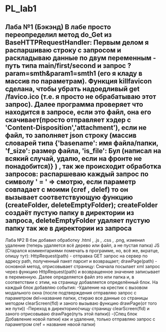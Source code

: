 # PL_lab1
Лаба №1 (Бэкэнд)
В лабе просто переопределил метод do_Get из BaseHTTPRequestHandler:
Первым делом я распаршиваю строку с запросом и раскладываю данные по двум переменным - путь типа main/first/second
и запрос ?param=smth&param1=smth1 (его я кладу в массив по параметрам).
Функция killfavicon сделана, чтобы убрать надоедливый get /favico.ico (т.е. я просто не обрабатываю этот запрос).
Далее программа проверяет что находится в запросе, если это файл, она его скачивает(просто отправляет хэдер с
'Content-Disposition','attachment'), если не файл, то заполняет json строку (массив словарей типа {'basename': имя файла/папки,
'f_size': размер файла, 'is_file': Бул (написал на всякий случай, удалю, если на фронте не понадобится)} ) , так же происходит обработка запросов: 
распаршеваю каждый запрос по символу ' = '   =>   смотрю, если параметр совпадает с моими (cref , delef) то он вызывает соответствующую функцию (createFolder, deleteEmptyFolder);
createFolder создаёт пустую папку в директории из запроса, deleteEmptyFolder удаляет пустую папку так же в директории из запроса
-------------------------------------------------------------------
Лаба №2
В бэк добавил обработку .html , .js , .css , .png, изменил удаление (теперь удаляется всё дерево или файл, а не пустая папка)
JS (Старался комментариями помечать в программе, но, всё же, вкратце, опишу тут):
HttpRequest(path) - отправка GET запрос на сервер по адресу path, полученный пакет парсит и возвращает;
drawPage(path) - основной метод, отрисовывает страницу:
  Сначала посылает xml запрос через функцию HttpRequest(path) и возвращенное значение записывает в переменную.
  Далее определяется файл это или папка и, в соответствии с этим, на страницу добавляется определённый блок.
  На каждый блок добавляю события:
    -Удаление на крестик с вызовом модального окна (после подтверждения отправляю запрос с параметром del=название папки, стираю все данные со страницы методом clearScreen(fld)
    и заного вызываю функцию drawPage(от того же пути))
    -Переход в директорию(чищу страницу clearScreen(fld) и заного отрисовываю drawPage(путь этой папки))
    -(Спец блок Добавление новой папки) как и удаление, только отправляю запрос с параметром cref = название нвоой папки)
   
